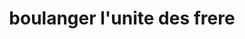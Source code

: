 ---
title: "boulanger l'unite des frere"
url: /jacmel/boulanger-lunite-des-frere/
shop: panadería
---